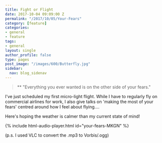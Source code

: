 ```yaml
---
title: Fight or Flight
date: 2017-10-04 09:09:00 Z
permalink: "/2017/10/05/Your-Fears"
category: [feature]
categories:
- general
- feature
tags:
- general
layout: single
author_profile: false
type: pages
post_image: "/images/600/Butterfly.jpg"
sidebar:
  nav: blog_sidenav
---
```

> ** "Everything you ever wanted is on the other side of your fears."

I've just scheduled my first micro-light flight. While I have to regularly fly on commercial airlines for work, I also give talks on 'making the most of your fears' centred around how I feel about flying....

Here's hoping the weather is calmer than my current state of mind!

{% include html-audio-player.html id="your-fears-MKGN" %}

(p.s. I used VLC to convert the .mp3 to Vorbis/.ogg)

